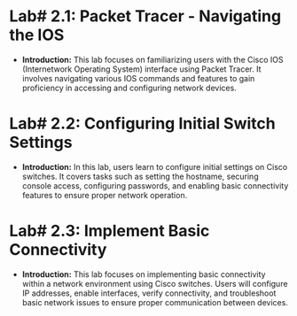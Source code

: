# Lab# 2.1: Packet Tracer - Navigating the IOS
- **Introduction:** This lab focuses on familiarizing users with the Cisco IOS (Internetwork Operating System) interface using Packet Tracer. It involves navigating various IOS commands and features to gain proficiency in accessing and configuring network devices.

# Lab# 2.2: Configuring Initial Switch Settings
- **Introduction:** In this lab, users learn to configure initial settings on Cisco switches. It covers tasks such as setting the hostname, securing console access, configuring passwords, and enabling basic connectivity features to ensure proper network operation.

# Lab# 2.3: Implement Basic Connectivity
- **Introduction:** This lab focuses on implementing basic connectivity within a network environment using Cisco switches. Users will configure IP addresses, enable interfaces, verify connectivity, and troubleshoot basic network issues to ensure proper communication between devices.
